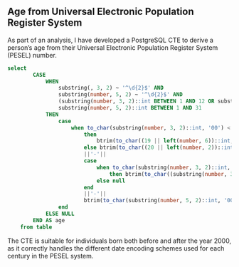 ## Age from Universal Electronic Population Register System

As part of an analysis, I have developed a PostgreSQL CTE to derive a person’s age from their Universal Electronic Population Register System (PESEL) number.

```sql
select
        CASE
            WHEN
                substring(, 3, 2) ~ '^\d{2}$' AND
                substring(number, 5, 2) ~ '^\d{2}$' AND
                (substring(number, 3, 2)::int BETWEEN 1 AND 12 OR substring(number, 3, 2)::int BETWEEN 21 AND 42) AND
                substring(number, 5, 2)::int BETWEEN 1 AND 31
            THEN
                case
                    when to_char(substring(number, 3, 2)::int, '00') < '20'
                        then
                            btrim(to_char((19 || left(number, 6))::int, '0000-00-00'))
                        else btrim(to_char((20 || left(number, 2))::int, '0000'))
                        ||'-'||
                        case
                            when to_char(substring(number, 3, 2)::int, '00') > '20' and to_char(substring(number, 3, 2)::int, '00') <= '42'
                                then btrim(to_char((substring(number, 3, 2)::int - 20)::int, '00'))
                            else null
                        end
                        ||'-'||
                        btrim(to_char(substring(number, 5, 2)::int, '00'))
                end
            ELSE NULL
        END AS age
    from table
```
The CTE is suitable for individuals born both before and after the year 2000, as it correctly handles the different date encoding schemes used for each century in the PESEL system.
